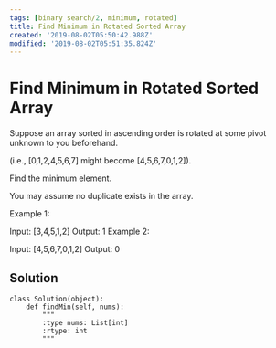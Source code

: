 ```yaml
---
tags: [binary search/2, minimum, rotated]
title: Find Minimum in Rotated Sorted Array
created: '2019-08-02T05:50:42.988Z'
modified: '2019-08-02T05:51:35.824Z'
---
```


# Find Minimum in Rotated Sorted Array

Suppose an array sorted in ascending order is rotated at some pivot unknown to you beforehand.

(i.e.,  [0,1,2,4,5,6,7] might become  [4,5,6,7,0,1,2]).

Find the minimum element.

You may assume no duplicate exists in the array.

Example 1:

Input: [3,4,5,1,2] 
Output: 1
Example 2:

Input: [4,5,6,7,0,1,2]
Output: 0

## Solution

```
class Solution(object):
    def findMin(self, nums):
        """
        :type nums: List[int]
        :rtype: int
        """
        
```
